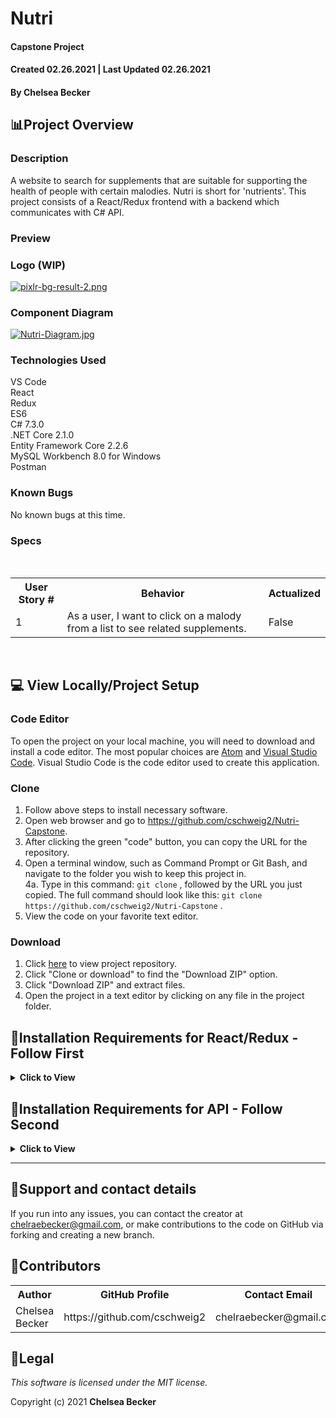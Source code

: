 # Nutri

#### Capstone Project
#### Created 02.26.2021 | Last Updated 02.26.2021

#### **By Chelsea Becker**

## 📊Project Overview

### **Description**

A website to search for supplements that are suitable for supporting the health of people with certain malodies. Nutri is short for 'nutrients'. This project consists of a React/Redux frontend with a backend which communicates with C# API.

### **Preview**

### **Logo (WIP)**

[![pixlr-bg-result-2.png](https://i.postimg.cc/k4kwW37R/pixlr-bg-result-2.png)](https://postimg.cc/8JmhVYJT)

### **Component Diagram**

[![Nutri-Diagram.jpg](https://i.postimg.cc/xCm3VZPY/Nutri-Diagram.jpg)](https://postimg.cc/N9gH1pVP)

### **Technologies Used**

VS Code <br>
React<br>
Redux<br>
ES6<br>
C# 7.3.0<br>
.NET Core 2.1.0<br>
Entity Framework Core 2.2.6<br>
MySQL Workbench 8.0 for Windows<br>
Postman

### **Known Bugs**

No known bugs at this time.

### **Specs**

<br>
<table>
  <tr>
    <th>User Story #</th>
    <th>Behavior</th>
    <th>Actualized</th>
  </tr>
  <tr>
    <td>1</td>
    <td>As a user, I want to click on a malody from a list to see related supplements.</td>
    <td>False</td>
  </tr>
</table>
<br>

## 💻 View Locally/Project Setup

### **Code Editor**

To open the project on your local machine, you will need to download and install a code editor. The most popular choices are [Atom](https://atom.io/) and [Visual Studio Code](https://code.visualstudio.com/). Visual Studio Code is the code editor used to create this application.

### **Clone**
1. Follow above steps to install necessary software.
2. Open web browser and go to https://github.com/cschweig2/Nutri-Capstone.
3. After clicking the green "code" button, you can copy the URL for the repository.
4. Open a terminal window, such as Command Prompt or Git Bash, and navigate to the folder you wish to keep this project in.<br>
  4a. Type in this command: `git clone` , followed by the URL you just copied. The full command should look like this: `git clone https://github.com/cschweig2/Nutri-Capstone` .
5. View the code on your favorite text editor.

### **Download**
1. Click [here](https://github.com/cschweig2/Nutri-Capstone) to view project repository.
2. Click "Clone or download" to find the "Download ZIP" option.
3. Click "Download ZIP" and extract files.
4. Open the project in a text editor by clicking on any file in the project folder.

## 🔌Installation Requirements for React/Redux - Follow First

<details>
<summary><strong>Click to View</strong></summary>

### **Getting Started**

In the project directory, you can run:

#### `npm install`

Installs node modules required to get started.

#### `npm start`

Runs the app in the development mode.\
Open [http://localhost:3000](http://localhost:3000) to view it in the browser.

The page will reload if you make edits.\
You will also see any lint errors in the console.

#### `npm test`

Launches the test runner in the interactive watch mode.\
See the section about [running tests](https://facebook.github.io/create-react-app/docs/running-tests) for more information.

#### `npm run build`

Builds the app for production to the `build` folder.\
It correctly bundles React in production mode and optimizes the build for the best performance.

The build is minified and the filenames include the hashes.\
Your app is ready to be deployed!

See the section about [deployment](https://facebook.github.io/create-react-app/docs/deployment) for more information.

#### `npm run eject`

**Note: this is a one-way operation. Once you `eject`, you can’t go back!**

If you aren’t satisfied with the build tool and configuration choices, you can `eject` at any time. This command will remove the single build dependency from your project.

Instead, it will copy all the configuration files and the transitive dependencies (webpack, Babel, ESLint, etc) right into your project so you have full control over them. All of the commands except `eject` will still work, but they will point to the copied scripts so you can tweak them. At this point you’re on your own.

You don’t have to ever use `eject`. The curated feature set is suitable for small and middle deployments, and you shouldn’t feel obligated to use this feature. However we understand that this tool wouldn’t be useful if you couldn’t customize it when you are ready for it.

## 💡 Learn More

You can learn more in the [Create React App documentation](https://facebook.github.io/create-react-app/docs/getting-started).

To learn React, check out the [React documentation](https://reactjs.org/).

</details>

## 🔌Installation Requirements for API - Follow Second

<details>
<summary><strong>Click to View</strong></summary>

### **Installing .NET Core Framework for Windows(10+) Users**

1. Download the 64-bit .NET Core SDK (Software Development Kit) by following this link: https://dotnet.microsoft.com/download/thank-you/dotnet-sdk-2.2.203-windows-x64-installer.<br>
1a. Follow prompts to begin your download. The download will be a .exe file. Click to install when it is finished downloading.
2. After clicking the downloaded .exe file, follow the prompts in the installer and use suggested default settings.
3. You can confirm a successful installation by opening a command line terminal and running the command `$ dotnet --version` , which should return a version number.


### **Installing .NET Core Framework for Mac Users**

1. Download the .NET Core SDK by following this link: https://dotnet.microsoft.com/download/thank-you/dotnet-sdk-2.2.106-macos-x64-installer.<br>
1a. Follow prompts to begin your download. The download will be a .pkg file. Click to install when it is finished downloading.
2. After clicking the downloaded .pkg file, follow the prompts in the installer and use suggested default settings.
3. You can confirm a successful installation by opening a command line terminal and running the command `$ dotnet --version` , which should return a version number.

### **Install Dotnet Script**

1. Enter the command `dotnet tool install -g dotnet-script` in the command line of a terminal window, such as Terminal for macOS or PowerShell for Windows.

### **Installing MySQL Workbench**

1. [Download and install](https://dev.mysql.com/downloads/workbench/) the version of MySQL Workbench suitable for your machine.

### **Install Postman (optional)**

1. Follow [this](https://www.postman.com/downloads/) link to view the Postman website and download/install.

### **Import Database with Entity Framework Core/Command Line**
1. Navigate to the `NutriAPI` project folder and enter `dotnet ef database update` in the command line, which will create the database in MySQL Workbench using the migrations from the `Migrations` folder.

### **Final Steps**

1. Navigate to the `NutriAPI` folder and enter `dotnet restore` in the command line to install packages.
2. After packages are installed in each of these folders, navigate to the `NutriAPI` project folder and enter `dotnet build` in the command line to build the program.

## 📄API Documentation

Use Postman (see Installation Requirements section above) or Swagger (see below) to explore API endpoints.

### Swagger Documentation
Explore the API endpoints with Swagger Documentation:
1. Enter `dotnet run` in the command line to launch the server.
2. Use a browser to navigate to `http://localhost:5000/swagger/`.

### CORS (Cross Origin Resource Sharing)

This API is CORS enabled. CORS is a W3C standard that allows a server to relax the same-origin policy. This is **not** a security feature, CORS relaxes security. For more information, click [here](https://docs.microsoft.com/en-us/aspnet/core/security/cors?view=aspnetcore-2.2#how-cors).

-------------------------------------------------------

## 🚀Endpoints

Base URL: `https://localhost:5000`

### HTTP Request Structure

```
GET /api/1.0/{component}
POST /api/1.0/{component}
GET /api/1.0/{component}/{id}
PUT /api/1.0/{component}/{id}
DELETE /api/1.0/{component}/{id}
```

#### **Example Query**
```
https://localhost:5000/api/1.0/supplements/1
```
### **Sample JSON Response**
```
{
    "supplementId": 1,
    "type": "Herb",
    "name": "Milk Thistle",
    "dosing": "According to research, the therapeutic threshold may be around 225mg per day.",
    "contraindications": "Milk Thistle may lower blood sugar levels in people with type 2 diabetes. Those with allergies to plants in the same family as Milk Thistle (ragweed, marigold, etc.) may experience a reaction.",
    "maladies": "Liver Health"
}
```
----------------------------
## Supplements

Access supplements listed in the database.

### HTTP Request
```
GET /api/1.0/supplements
POST /api/1.0/supplements
GET /api/1.0/supplements/{id}
PUT /api/1.0/supplements/{id}
DELETE /api/1.0/supplements/{id}
GET /api/1.0/supplements/random
```

### Path Parameters
<br>
<details>
<summary><strong>Click to View</strong></summary>
<table>
  <tr>
    <th>Parameter</th>
    <th>Type</th>
    <th>Default</th>
    <th>Required</th>
    <th>Description</th>
  </tr>
  <tr>
    <td>type</td>
    <td>string</td>
    <td>none</td>
    <td>false</td>
    <td>Returns supplements by type (Vitamin or Herb)</td>
  </tr>
  <tr>
    <td>name</td>
    <td>string</td>
    <td>none</td>
    <td>false</td>
    <td>Returns supplement by name (Milk Thistle, Vitamin D, etc.)</td>
  </tr>
  <tr>
    <td>maladies</td>
    <td>string</td>
    <td>none</td>
    <td>false</td>
    <td>Returns supplement by maladies associated with it (Diabetes, Heart Health, etc.)</td>
  </tr>
</table>
</details>
<br>

### Example Query
```
https://localhost:5000/api/1.0/supplements/?type=herb
```
### Example JSON Response
```
{
    "supplementId": 1,
    "type": "Herb",
    "name": "Milk Thistle",
    "dosing": "According to research, the therapeutic threshold may be around 225mg per day.",
    "contraindications": "Milk Thistle may lower blood sugar levels in people with type 2 diabetes. Those with allergies to plants in the same family as Milk Thistle (ragweed, marigold, etc.) may experience a reaction.",
    "maladies": "Liver Health"
}
```

</details>

-------------------------------------------
## 📧Support and contact details

If you run into any issues, you can contact the creator at chelraebecker@gmail.com, or make contributions to the code on GitHub via forking and creating a new branch.

## 📝Contributors

<table>
  <tr>
    <th>Author</th>
    <th>GitHub Profile</th>
    <th>Contact Email</th>
  </tr>
  <tr>
    <td>Chelsea Becker</td>
    <td>https://github.com/cschweig2</td>
    <td>chelraebecker@gmail.com</td>
  </tr>
</table>

## 🧐Legal

*This software is licensed under the MIT license.*

Copyright (c) 2021 **Chelsea Becker**
